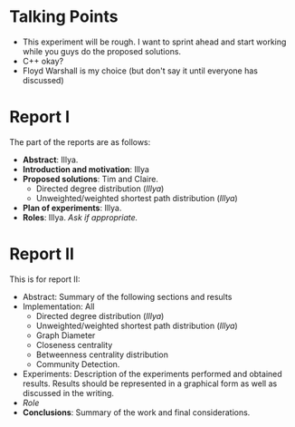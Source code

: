 # Talking Points
- This experiment will be rough. I want to sprint ahead and start working while you guys do the proposed solutions.
- C++ okay?
- Floyd Warshall is my choice (but don't say it until everyone has discussed) 

# Report I
The part of the reports are as follows:

- **Abstract**: Illya.
- **Introduction and motivation**: Illya
- **Proposed solutions**: Tim and Claire.
    + Directed degree distribution (*Illya*) 
    + Unweighted/weighted shortest path distribution (*Illya*)
- **Plan of experiments**: Illya.
- **Roles**: Illya. *Ask if appropriate.*

# Report II
This is for report II:

- Abstract: Summary of the following sections and results
- Implementation: All
    + Directed degree distribution (*Illya*) 
    + Unweighted/weighted shortest path distribution (*Illya*)
    + Graph Diameter
    + Closeness centrality
    + Betweenness centrality distribution
    + Community Detection.
- Experiments: Description of the experiments performed and obtained results. Results
should be represented in a graphical form as well as discussed in the writing.
- *Role*
- **Conclusions**: Summary of the work and final considerations.

